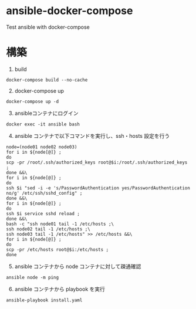 # ansible-docker-compose
Test ansible with docker-compose


# 構築
1. build
```
docker-compose build --no-cache
```
2. docker-compose up
```
docker-compose up -d
```
3. ansibleコンテナにログイン
```
docker exec -it ansible bash
```
4. ansible コンテナで以下コマンドを実行し、ssh・hosts 設定を行う
```
node=(node01 node02 node03)
for i in ${node[@]} ;
do 
scp -pr /root/.ssh/authorized_keys root@$i:/root/.ssh/authorized_keys ;
done &&\
for i in ${node[@]} ;
do
ssh $i "sed -i -e 's/PasswordAuthentication yes/PasswordAuthentication no/g' /etc/ssh/sshd_config" ;
done &&\
for i in ${node[@]} ;
do
ssh $i service sshd reload ;
done &&\
bash -c "ssh node01 tail -1 /etc/hosts ;\
ssh node02 tail -1 /etc/hosts ;\
ssh node03 tail -1 /etc/hosts" >> /etc/hosts &&\
for i in ${node[@]} ;
do
scp -pr /etc/hosts root@$i:/etc/hosts ;
done
```
5. ansible コンテナから node コンテナに対して疎通確認
```
ansible node -m ping
```
6. ansible コンテナから playbook を実行
```
ansible-playbook install.yaml
```